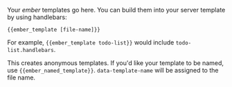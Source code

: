 Your *ember* templates go here. You can build them into your server template by using handlebars:

`{{ember_template [file-name]}}`

For example, `{{ember_template todo-list}}` would include `todo-list.handlebars`.

This creates anonymous templates. If you'd like your template to be named, use `{{ember_named_template}}`. `data-template-name` will be assigned to the file name.
